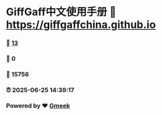 # GiffGaff中文使用手册 :link: https://giffgaffchina.github.io 
### :page_facing_up: [13](https://giffgaffchina.github.io/tag.html) 
### :speech_balloon: 0 
### :hibiscus: 15756 
### :alarm_clock: 2025-06-25 14:39:17 
### Powered by :heart: [Gmeek](https://github.com/Meekdai/Gmeek)
